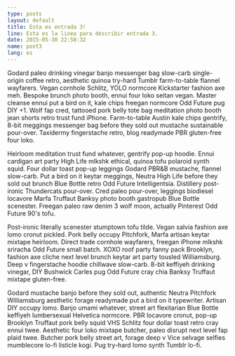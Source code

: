 ```yaml
---
type: posts
layout: default
title: Esta es entrada 3!
line: Esta es la linea para describir entrada 3.
date: 2015-05-30 22:58:32
name: post3
lang: es
---
```



Godard paleo drinking vinegar banjo messenger bag slow-carb single-origin coffee retro, aesthetic quinoa try-hard Tumblr farm-to-table flannel wayfarers. Vegan cornhole Schlitz, YOLO normcore Kickstarter fashion axe meh. Bespoke brunch photo booth, ennui four loko seitan vegan. Master cleanse ennui put a bird on it, kale chips freegan normcore Odd Future pug DIY +1. Wolf fap cred, tattooed pork belly tote bag meditation photo booth jean shorts retro trust fund iPhone. Farm-to-table Austin kale chips gentrify, 8-bit meggings messenger bag before they sold out mustache sustainable pour-over. Taxidermy fingerstache retro, blog readymade PBR gluten-free four loko.

Heirloom meditation trust fund whatever, gentrify pop-up hoodie. Ennui cardigan art party High Life mlkshk ethical, quinoa tofu polaroid synth squid. Four dollar toast pop-up leggings Godard PBR&B mustache, flannel slow-carb. Put a bird on it keytar meggings, Neutra High Life before they sold out brunch Blue Bottle retro Odd Future Intelligentsia. Distillery post-ironic Thundercats pour-over. Cred paleo pour-over, leggings biodiesel locavore Marfa Truffaut Banksy photo booth gastropub Blue Bottle scenester. Freegan paleo raw denim 3 wolf moon, actually Pinterest Odd Future 90's tofu.

Post-ironic literally scenester stumptown tofu tilde. Vegan salvia fashion axe lomo cronut pickled. Pork belly occupy Pitchfork, Marfa artisan keytar mixtape heirloom. Direct trade cornhole wayfarers, freegan iPhone mlkshk sriracha Odd Future small batch. XOXO roof party fanny pack Brooklyn, fashion axe cliche next level brunch keytar art party tousled Williamsburg. Deep v fingerstache hoodie chillwave slow-carb. 8-bit keffiyeh drinking vinegar, DIY Bushwick Carles pug Odd Future cray chia Banksy Truffaut mixtape gluten-free.

Godard mustache banjo before they sold out, authentic Neutra Pitchfork Williamsburg aesthetic forage readymade put a bird on it typewriter. Artisan DIY occupy lomo. Banjo umami whatever, street art flexitarian Blue Bottle keffiyeh lumbersexual Helvetica normcore. PBR locavore cronut, pop-up Brooklyn Truffaut pork belly squid VHS Schlitz four dollar toast retro cray ennui twee. Aesthetic four loko mixtape butcher, paleo disrupt next level fap plaid twee. Butcher pork belly street art, forage deep v Vice selvage selfies mumblecore lo-fi listicle kogi. Pug try-hard lomo synth Tumblr lo-fi.